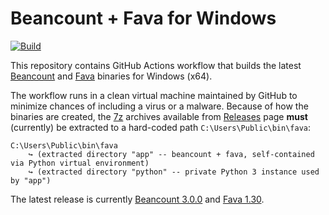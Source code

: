 # Beancount + Fava for Windows

[![Build](https://github.com/TomoeMami/beancountfava-for-windows/actions/workflows/build.yml/badge.svg)](https://github.com/TomoeMami/beancountfava-for-windows/actions/workflows/build.yml)

This repository contains GitHub Actions workflow that builds
the latest [Beancount](https://beancount.github.io/) and
[Fava](https://beancount.github.io/fava/) binaries for Windows (x64).

The workflow runs in a clean virtual machine maintained by GitHub
to minimize chances of including a virus or a malware. Because of
how the binaries are created, the [7z](https://www.7-zip.org/)
archives available from [Releases](https://github.com/milang/beancountfava-for-windows/releases)
page **must** (currently) be extracted to a hard-coded path
`C:\Users\Public\bin\fava`:

```text
C:\Users\Public\bin\fava
    ↪ (extracted directory "app" -- beancount + fava, self-contained via Python virtual environment)
    ↪ (extracted directory "python" -- private Python 3 instance used by "app")
```

The latest release is currently [Beancount 3.0.0](https://github.com/beancount/beancount/releases/tag/3.0.0)
and [Fava 1.30](https://github.com/beancount/fava/releases/tag/v1.30).
